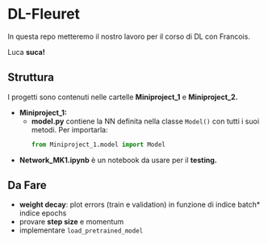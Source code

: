 # DL-Fleuret

In questa repo metteremo il nostro lavoro per il corso di DL con Francois.

Luca  **suca!**

## Struttura

I progetti sono contenuti nelle cartelle **Miniproject_1** e **Miniproject_2.**
- **Miniproject_1:**
    - **model.py** contiene la NN definita nella classe ```Model()``` con tutti i suoi metodi. 
    Per importarla: 
        ```python
        from Miniproject_1.model import Model
        ```
- **Network_MK1.ipynb** è un notebook da usare per il **testing.**

## Da Fare
- **weight decay**: plot errors (train e validation) in funzione di indice batch* indice epochs
- provare **step size** e momentum
- implementare ```load_pretrained_model```